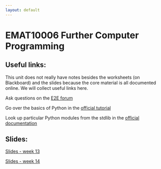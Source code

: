 ```yaml
---
layout: default
---
```


# EMAT10006 Further Computer Programming

## Useful links:

This unit does not really have notes besides the worksheets (on Blackboard)
and the slides because the core material is all documented online. We will
collect useful links here.

Ask questions on the [E2E forum](https://community.eng2eng.net/c/programming/further-computer-programming-emat-10006/43)

Go over the basics of Python in the [official tutorial](https://docs.python.org/3/tutorial/)

Look up particular Python modules from the stdlib in the [official documentation](https://docs.python.org/3/library/index.html)


## Slides:

[Slides - week 13](slides/slides1.html)

[Slides - week 14](slides/slides2.html)
